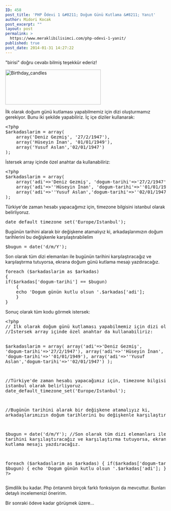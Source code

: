 ```yaml
---
ID: 458
post_title: 'PHP Ödevi 1 &#8211; Doğum Günü Kutlama &#8211; Yanıt'
author: Midori Kocak
post_excerpt: ""
layout: post
permalink: >
  https://www.meraklibilisimci.com/php-odevi-1-yanit/
published: true
post_date: 2014-01-31 14:27:22
---
```

<p>"birisi" doğru cevabı bilmiş teşekkür ederiz!</p><p><a href="http://meraklibilisimci.com/wp-content/uploads/2018/10/birthday_candles.jpg"><img class="alignnone size-medium wp-image-460" alt="Birthday_candles" src="http://meraklibilisimci.com/wp-content/uploads/2018/10/birthday_candles.jpg?w=300" width="300" height="110" /></a></p><p>İlk olarak doğum günü kutlaması yapabilmemiz için dizi oluşturmamız gerekiyor. Bunu iki şekilde yapabiliriz. İç içe diziler kullanarak:</p><pre>&lt;?php
$arkadaslarim = array(
    array('Deniz Gezmiş', '27/2/1947'),
    array('Hüseyin İnan', '01/01/1949'),
    array('Yusuf Aslan','02/01/1947')
);</pre><p>İstersek array içinde özel anahtar da kullanabiliriz:</p><pre>&lt;?php
$arkadaslarim = array(
    array('adi'=&gt;'Deniz Gezmiş', 'dogum-tarihi'=&gt;'27/2/1947'),
    array('adi'=&gt;''Hüseyin İnan', 'dogum-tarihi'=&gt;''01/01/1949'),
    array('adi'=&gt;''Yusuf Aslan','dogum-tarihi'=&gt;''02/01/1947')
);</pre><p>Türkiye'de zaman hesabı yapacağımız için, timezone bilgisini istanbul olarak belirliyoruz.</p><pre>date_default_timezone_set('Europe/Istanbul');</pre><p>Bugünün tarihini alarak bir değişkene atamalıyız ki, arkadaşlarımızın doğum tarihlerini bu değişkenle karşılaştırabilelim</p><pre>$bugun = date('d/m/Y');</pre><p>Son olarak tüm dizi elemanları ile bugünün tarihini karşılaştıracağız ve karşılaştırma tutuyorsa, ekrana doğum günü kutlama mesajı yazdıracağız.</p><pre>foreach ($arkadaslarim as $arkadas)
{
if($arkadas['dogum-tarihi'] == $bugun)
    {
    echo 'Dogum günün kutlu olsun '.$arkadas['adi'];
    }
}</pre><p>Sonuç olarak tüm kodu görmek istersek:</p><pre>&lt;?php
// İlk olarak doğum günü kutlaması yapabilmemiz için dizi oluşturmamız gerekiyor. Bunu iki şekilde yapabiliriz. İç içe diziler kullanarak:
//İstersek array içinde özel anahtar da kullanabiliriz:

$arkadaslarim = array(
array('adi'=&gt;'Deniz Gezmiş', 'dogum-tarihi'=&gt;'27/2/1947'),
array('adi'=&gt;''Hüseyin İnan', 'dogum-tarihi'=&gt;''01/01/1949'),
array('adi'=&gt;''Yusuf Aslan','dogum-tarihi'=&gt;''02/01/1947')
);

//Türkiye'de zaman hesabı yapacağımız için, timezone bilgisini istanbul olarak belirliyoruz.
date_default_timezone_set('Europe/Istanbul');

//Bugünün tarihini alarak bir değişkene atamalıyız ki, arkadaşlarımızın doğum tarihlerini bu değişkenle karşılaştırabilelim

$bugun = date('d/m/Y');
//Son olarak tüm dizi elemanları ile bugünün tarihini karşılaştıracağız ve karşılaştırma tutuyorsa, ekrana doğum günü kutlama mesajı yazdıracağız.

foreach ($arkadaslarim as $arkadas)
{
if($arkadas['dogum-tarihi'] == $bugun)
{
echo 'Dogum günün kutlu olsun '.$arkadas['adi'];
}
}
?&gt;</pre><p>Şimdilik bu kadar. Php öntanımlı birçok farklı fonksiyon da mevcuttur. Bunları detaylı incelemenizi öneririm.</p><p>Bir sonraki ödeve kadar görüşmek üzere...</p>